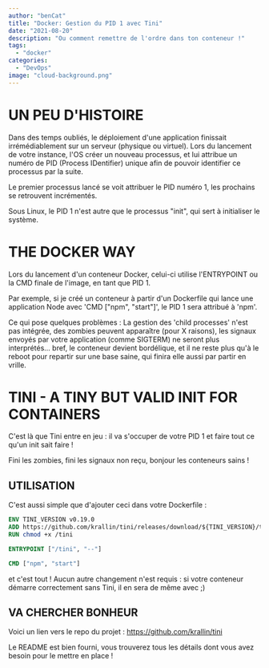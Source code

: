 ```yaml
---
author: "benCat"
title: "Docker: Gestion du PID 1 avec Tini"
date: "2021-08-20"
description: "Ou comment remettre de l'ordre dans ton conteneur !"
tags:
  - "docker"
categories:
  - "DevOps"
image: "cloud-background.png"
---
```


# UN PEU D'HISTOIRE

Dans des temps oubliés, le déploiement d'une application finissait irrémédiablement sur un serveur (physique ou virtuel).
Lors du lancement de votre instance, l'OS créer un nouveau processus, et lui attribue un numéro de PID (Process IDentifier) unique afin de pouvoir identifier ce processus par la suite.

Le premier processus lancé se voit attribuer le PID numéro 1, les prochains se retrouvent incrémentés.

Sous Linux, le PID 1 n'est autre que le processus "init", qui sert à initialiser le système.

# THE DOCKER WAY

Lors du lancement d'un conteneur Docker, celui-ci utilise l'ENTRYPOINT ou la CMD finale de l'image, en tant que PID 1.

Par exemple, si je créé un conteneur à partir d'un Dockerfile qui lance une application Node avec 'CMD ["npm", "start"]', le PID 1 sera attribué à 'npm'.

Ce qui pose quelques problèmes : La gestion des 'child processes' n'est pas intégrée, des zombies peuvent apparaître (pour X raisons), les signaux envoyés par votre application (comme SIGTERM) ne seront plus interprétés... bref, le conteneur devient bordélique, et il ne reste plus qu'à le reboot pour repartir sur une base saine, qui finira elle aussi par partir en vrille.

# TINI - A TINY BUT VALID INIT FOR CONTAINERS

C'est là que Tini entre en jeu : il va s'occuper de votre PID 1 et faire tout ce qu'un init sait faire !

Fini les zombies, fini les signaux non reçu, bonjour les conteneurs sains !

## UTILISATION

C'est aussi simple que d'ajouter ceci dans votre Dockerfile :

```dockerfile
ENV TINI_VERSION v0.19.0
ADD https://github.com/krallin/tini/releases/download/${TINI_VERSION}/tini /tini
RUN chmod +x /tini

ENTRYPOINT ["/tini", "--"]

CMD ["npm", "start"]
```

et c'est tout !
Aucun autre changement n'est requis : si votre conteneur démarre correctement sans Tini, il en sera de même avec ;)

## VA CHERCHER BONHEUR

Voici un lien vers le repo du projet : https://github.com/krallin/tini

Le README est bien fourni, vous trouverez tous les détails dont vous avez besoin pour le mettre en place !